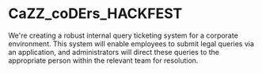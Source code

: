 # CaZZ_coDErs_HACKFEST

We're creating a robust internal query ticketing system for a corporate environment. This system will enable employees to submit legal queries via an application, and administrators will direct these queries to the appropriate person within the relevant team for resolution.
